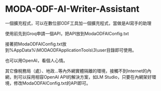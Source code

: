 # MODA-ODF-AI-Writer-Assistant
一個擴充程式，可以在數位部ODF工具加一個擴充程式，當做是AI寫手的助理

使用前先到Groq申請一個API，把API放到ModaODFAIConfig.txt

接著把ModaODFAIConfig.txt放到%AppData%\MODAODFApplicationTools\3\user目錄即可使用。

也可以用OpenAI，看個人心情。

其它像稅務局（處）、地政…等內外網實體隔離的環境，接觸不到Internet的內網，則可以採用相容OpenAI API的解決方案，如LM Studio，只要在內網架好環境，修改ModaODFAIConfig.txt的API即可。
